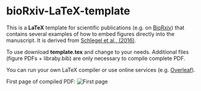 # bioRxiv-LaTeX-template

This is a **LaTeX** template for scientific publications (e.g. on [BioRxiv](www.biorxiv.org)) that contains several examples of how to embed figures directly into the manuscript. It is derived from [Schlegel et al., (2016)](http://biorxiv.org/content/early/2016/04/07/044990).

To use download **template.tex** and change to your needs. Additional files (figure PDFs + libraby.bib) are only necessary to compile complete PDF.

You can run your own LaTeX compiler or use online services (e.g. [Overleaf](www.overleaf.com)).

First page of compiled PDF:
![First page](https://cloud.githubusercontent.com/assets/7161148/14603540/9bda1faa-056e-11e6-9983-f1200dcadfbc.PNG)
